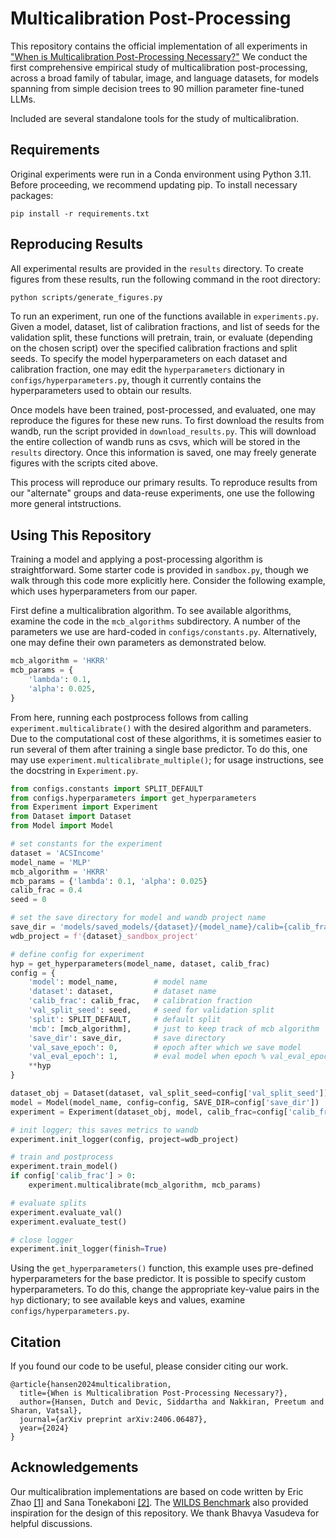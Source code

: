 # Multicalibration Post-Processing

This repository contains the official implementation of all experiments in ["When is Multicalibration Post-Processing Necessary?"](https://arxiv.org/abs/2406.06487v1) We conduct the first
comprehensive empirical study of multicalibration post-processing,
across a broad family of tabular, image, and language datasets, for models spanning
from simple decision trees to 90 million parameter fine-tuned LLMs.

Included are several standalone tools for the study of multicalibration. 

## Requirements

Original experiments were run in a Conda environment using Python 3.11. Before proceeding, we recommend updating pip. To install necessary packages:

```setup
pip install -r requirements.txt
```

## Reproducing Results

All experimental results are provided in the `results` directory. To create figures from these results, run the following command in the root directory:

```bash
python scripts/generate_figures.py
```

To run an experiment, run one of the functions available in `experiments.py`. Given a model, dataset, list of calibration fractions, and list of seeds for the validation split, these functions will pretrain, train, or evaluate (depending on the chosen script) over the specified calibration fractions and split seeds. To specify the model hyperparameters on each dataset and calibration fraction, one may edit the `hyperparameters` dictionary in `configs/hyperparameters.py`, though it currently contains the hyperparameters used to obtain our results.

Once models have been trained, post-processed, and evaluated, one may reproduce the figures for these new runs. To first download the results from wandb, run the script provided in `download_results.py`. This will download the entire collection of wandb runs as csvs, which will be stored in the `results` directory. Once this information is saved, one may freely generate figures with the scripts cited above.

This process will reproduce our primary results. To reproduce results from our "alternate" groups and data-reuse experiments, one use the following more general intstructions.

## Using This Repository

Training a model and applying a post-processing algorithm is straightforward. Some starter code is provided in `sandbox.py`, though we walk through this code more explicitly here. Consider the following example, which uses hyperparameters from our paper.

First define a multicalibration algorithm. To see available algorithms, examine the code in the `mcb_algorithms` subdirectory. A number of the parameters we use are hard-coded in `configs/constants.py`. Alternatively, one may define their own parameters as demonstrated below.

```python
mcb_algorithm = 'HKRR'
mcb_params = {
    'lambda': 0.1,
    'alpha': 0.025,
}
```

From here, running each postprocess follows from calling `experiment.multicalibrate()` with the desired algorithm and parameters. Due to the computational cost of these algorithms, it is sometimes easier to run several of them after training a single base predictor. To do this, one may use `experiment.multicalibrate_multiple()`; for usage instructions, see the docstring in `Experiment.py`.

```python
from configs.constants import SPLIT_DEFAULT
from configs.hyperparameters import get_hyperparameters
from Experiment import Experiment
from Dataset import Dataset
from Model import Model

# set constants for the experiment
dataset = 'ACSIncome'
model_name = 'MLP'
mcb_algorithm = 'HKRR'
mcb_params = {'lambda': 0.1, 'alpha': 0.025}
calib_frac = 0.4
seed = 0

# set the save directory for model and wandb project name
save_dir = 'models/saved_models/{dataset}/{model_name}/calib={calib_frac}_val_seed={seed}/'
wdb_project = f'{dataset}_sandbox_project'

# define config for experiment
hyp = get_hyperparameters(model_name, dataset, calib_frac)
config = {
    'model': model_name,        # model name
    'dataset': dataset,         # dataset name
    'calib_frac': calib_frac,   # calibration fraction
    'val_split_seed': seed,     # seed for validation split
    'split': SPLIT_DEFAULT,     # default split
    'mcb': [mcb_algorithm],     # just to keep track of mcb algorithm
    'save_dir': save_dir,       # save directory
    'val_save_epoch': 0,        # epoch after which we save model
    'val_eval_epoch': 1,        # eval model when epoch % val_eval_epoch == 0
    **hyp
}

dataset_obj = Dataset(dataset, val_split_seed=config['val_split_seed'])
model = Model(model_name, config=config, SAVE_DIR=config['save_dir'])
experiment = Experiment(dataset_obj, model, calib_frac=config['calib_frac'])

# init logger; this saves metrics to wandb
experiment.init_logger(config, project=wdb_project)

# train and postprocess
experiment.train_model()
if config['calib_frac'] > 0:
    experiment.multicalibrate(mcb_algorithm, mcb_params)

# evaluate splits
experiment.evaluate_val()
experiment.evaluate_test()

# close logger
experiment.init_logger(finish=True)
```

Using the `get_hyperparameters()` function, this example uses pre-defined hyperparameters for the base predictor. It is possible to specify custom hyperparameters. To do this, change the appropriate key-value pairs in the `hyp` dictionary; to see available keys and values, examine `configs/hyperparameters.py`.


## Citation

If you found our code to be useful, please consider citing our work.
```
@article{hansen2024multicalibration,
  title={When is Multicalibration Post-Processing Necessary?},
  author={Hansen, Dutch and Devic, Siddartha and Nakkiran, Preetum and Sharan, Vatsal},
  journal={arXiv preprint arXiv:2406.06487},
  year={2024}
}
```

## Acknowledgements

Our multicalibration implementations are based on code written by Eric Zhao [[1]](https://github.com/ericzhao28/multicalibration) and Sana Tonekaboni [[2]](https://github.com/sanatonek/fairness-and-callibration/tree/master). The [WILDS Benchmark](https://github.com/p-lambda/wilds) also provided inspiration for the design of this repository. We thank Bhavya Vasudeva for helpful discussions.
